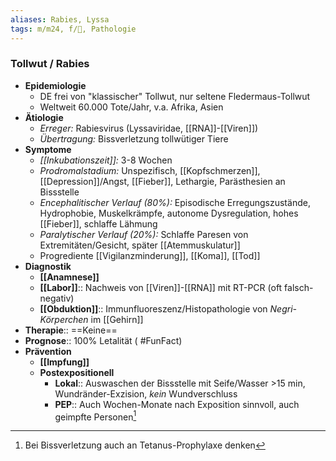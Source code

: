 ```yaml
---
aliases: Rabies, Lyssa
tags: m/m24, f/🦠, Pathologie
---
```

### Tollwut / Rabies
- **Epidemiologie**
	- DE frei von "klassischer" Tollwut, nur seltene Fledermaus-Tollwut
	- Weltweit 60.000 Tote/Jahr, v.a. Afrika, Asien
- **Ätiologie**
	- *Erreger:* Rabiesvirus (Lyssaviridae, [[RNA]]-[[Viren]])
	- *Übertragung:* Bissverletzung tollwütiger Tiere
- **Symptome**
	- *[[Inkubationszeit]]:* 3-8 Wochen
	- *Prodromalstadium:* Unspezifisch, [[Kopfschmerzen]], [[Depression]]/Angst, [[Fieber]], Lethargie, Parästhesien an Bissstelle
	- *Encephalitischer Verlauf (80%):* Episodische Erregungszustände, Hydrophobie, Muskelkrämpfe, autonome Dysregulation, hohes [[Fieber]], schlaffe Lähmung
	- *Paralytischer Verlauf (20%):* Schlaffe Paresen von Extremitäten/Gesicht, später [[Atemmuskulatur]]
	- Progrediente [[Vigilanzminderung]], [[Koma]], [[Tod]]
- **Diagnostik**
	- **[[Anamnese]]**
	- **[[Labor]]**:: Nachweis von [[Viren]]-[[RNA]] mit RT-PCR (oft falsch-negativ)
	- **[[Obduktion]]**:: Immunfluoreszenz/Histopathologie von *Negri-Körperchen* im [[Gehirn]]
- **Therapie**:: ==Keine==
- **Prognose**:: 100% Letalität ( #FunFact)
- **Prävention**
	- **[[Impfung]]**
	- **Postexpositionell**
		- **Lokal**:: Auswaschen der Bissstelle mit Seife/Wasser >15 min, Wundränder-Exzision, *kein* Wundverschluss
		- **PEP**:: Auch Wochen-Monate nach Exposition sinnvoll, auch geimpfte Personen[^1]

[^1]: Bei Bissverletzung auch an Tetanus-Prophylaxe denken